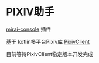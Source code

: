 # PIXIV助手
[mirai-console](https://github.com/mamoe/mirai-console) 插件

基于 kotlin多平台Pixiv库 [PixivClient](https://github.com/cssxsh/pixiv-client)

目前等待PixivClient稳定版本开发完成